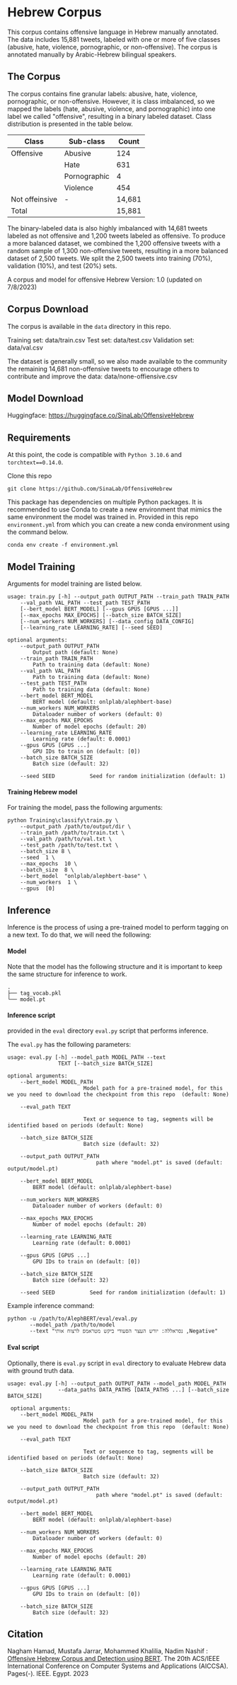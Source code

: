 # Hebrew Corpus

This corpus contains offensive language in Hebrew manually annotated. The data includes 15,881 tweets, labeled with one or more of five classes (abusive, hate, violence, pornographic, or non-offensive). The corpus is annotated manually by Arabic-Hebrew bilingual speakers.

## The Corpus

The corpus contains fine granular labels: abusive, hate, violence, pornographic, or non-offensive. However, it is class imbalanced, so we mapped the labels (hate, abusive, violence, and pornographic) into one label we called "offensive", resulting in a binary labeled dataset. Class distribution is presented in the table below.

| Class          | Sub-class    | Count  |
| -------------- | ------------ | ------ |
| Offensive      | Abusive      | 124    |
|                | Hate         | 631    |
|                | Pornographic | 4      |
|                | Violence     | 454    |
| Not offeinsive | -            | 14,681 |
| Total          |              | 15,881 |

The binary-labeled data is also highly imbalanced with 14,681 tweets labeled as not offensive and 1,200 tweets labeled as offensive. To produce a more balanced dataset, we combined the 1,200 offensive tweets with a random sample of 1,300 non-offensive tweets, resulting in a more balanced dataset of 2,500 tweets. We split the 2,500 tweets into training (70%), validation (10%), and test (20%) sets.

A corpus and model for offensive Hebrew
Version: 1.0 (updated on 7/8/2023)


## Corpus Download

The corpus is available in the `data` directory in this repo.

Training set: data/train.csv
Test set: data/test.csv
Validation set: data/val.csv

The dataset is generally small, so we also made available to the community the remaining 14,681 non-offensive tweets to encourage others to contribute and improve the data: data/none-offiensive.csv

## Model Download

Huggingface: https://huggingface.co/SinaLab/OffensiveHebrew

## Requirements

At this point, the code is compatible with `Python 3.10.6` and `torchtext==0.14.0`.

Clone this repo

    git clone https://github.com/SinaLab/OffensiveHebrew

This package has dependencies on multiple Python packages. It is recommended to use Conda to create a new environment that mimics the same environment the model was trained in. Provided in this repo `environment.yml` from which you can create a new conda environment using the command below.

    conda env create -f environment.yml

## Model Training

Arguments for model training are listed below. 

    usage: train.py [-h] --output_path OUTPUT_PATH --train_path TRAIN_PATH
        --val_path VAL_PATH --test_path TEST_PATH
        [--bert_model BERT_MODEL] [--gpus GPUS [GPUS ...]]
        [--max_epochs MAX_EPOCHS] [--batch_size BATCH_SIZE]
        [--num_workers NUM_WORKERS] [--data_config DATA_CONFIG]
        [--learning_rate LEARNING_RATE] [--seed SEED]

    optional arguments:
        --output_path OUTPUT_PATH
            Output path (default: None)
        --train_path TRAIN_PATH
            Path to training data (default: None)
        --val_path VAL_PATH
            Path to training data (default: None)
        --test_path TEST_PATH
            Path to training data (default: None)
        --bert_model BERT_MODEL
            BERT model (default: onlplab/alephbert-base)
		--num_workers NUM_WORKERS
            Dataloader number of workers (default: 0)
		--max_epochs MAX_EPOCHS
			Number of model epochs (default: 20)
		--learning_rate LEARNING_RATE
			Learning rate (default: 0.0001)
        --gpus GPUS [GPUS ...]
            GPU IDs to train on (default: [0])
        --batch_size BATCH_SIZE
            Batch size (default: 32)

        --seed SEED           Seed for random initialization (default: 1)

#### Training Hebrew model
For training the model, pass the following arguments:

    python Training\classify\train.py \
        --output_path /path/to/output/dir \
        --train_path /path/to/train.txt \
        --val_path /path/to/val.txt \
        --test_path /path/to/test.txt \
        --batch_size 8 \
    	--seed  1 \
		--max_epochs  10 \
		--batch_size  8 \
		--bert_model  "onlplab/alephbert-base" \
		--num_workers  1 \
		--gpus  [0] 
## Inference

Inference is the process of using a pre-trained model to perform tagging on a new text. To do that, we will
need the following:

#### Model

Note that the model has the following structure and it is important to keep the same structure for inference to work.

    .
    ├── tag_vocab.pkl
    └── model.pt

#### Inference script

provided in the `eval` directory `eval.py` script that performs inference.

The `eval.py` has the following parameters:

    usage: eval.py [-h] --model_path MODEL_PATH --text
                    TEXT [--batch_size BATCH_SIZE]

    optional arguments:
		--bert_model MODEL_PATH
                            Model path for a pre-trained model, for this we you need to download the checkpoint from this repo  (default: None)
							
		--eval_path TEXT  

							Text or sequence to tag, segments will be identified based on periods (default: None)
							
		--batch_size BATCH_SIZE
                            Batch size (default: 32)
							
		--output_path OUTPUT_PATH
    							path where "model.pt" is saved (default: output/model.pt)
	
		--bert_model BERT_MODEL
            BERT model (default: onlplab/alephbert-base)
			
		--num_workers NUM_WORKERS
            Dataloader number of workers (default: 0)
			
		--max_epochs MAX_EPOCHS
			Number of model epochs (default: 20)
			
		--learning_rate LEARNING_RATE
			Learning rate (default: 0.0001)
			
        --gpus GPUS [GPUS ...]
            GPU IDs to train on (default: [0])
			
        --batch_size BATCH_SIZE
            Batch size (default: 32)

        --seed SEED           Seed for random initialization (default: 1)

Example inference command:

    python -u /path/to/AlephBERT/eval/eval.py
           --model_path /path/to/model
           --text "נסראללה: יורש העצר הסעודי ביקש מטראמפ לרצוח אותי ,Negative"

#### Eval script

Optionally, there is `eval.py` script in `eval` directory to evaluate Hebrew data with ground truth data.

    usage: eval.py [-h] --output_path OUTPUT_PATH --model_path MODEL_PATH
                    --data_paths DATA_PATHS [DATA_PATHS ...] [--batch_size BATCH_SIZE]

     optional arguments:
		--bert_model MODEL_PATH
                            Model path for a pre-trained model, for this we you need to download the checkpoint from this repo  (default: None)
							
		--eval_path TEXT  

							Text or sequence to tag, segments will be identified based on periods (default: None)
							
		--batch_size BATCH_SIZE
                            Batch size (default: 32)
							
		--output_path OUTPUT_PATH
    							path where "model.pt" is saved (default: output/model.pt)
	
		--bert_model BERT_MODEL
            BERT model (default: onlplab/alephbert-base)
			
		--num_workers NUM_WORKERS
            Dataloader number of workers (default: 0)
			
		--max_epochs MAX_EPOCHS
			Number of model epochs (default: 20)
			
		--learning_rate LEARNING_RATE
			Learning rate (default: 0.0001)
			
        --gpus GPUS [GPUS ...]
            GPU IDs to train on (default: [0])
			
        --batch_size BATCH_SIZE
            Batch size (default: 32)

## Citation

Nagham Hamad, Mustafa Jarrar, Mohammed Khalilia, Nadim Nashif : [Offensive Hebrew Corpus and Detection using BERT](https://www.jarrar.info/publications/HJKN23.pdf). The 20th ACS/IEEE International Conference on Computer Systems and Applications (AICCSA). Pages(-). IEEE. Egypt. 2023

